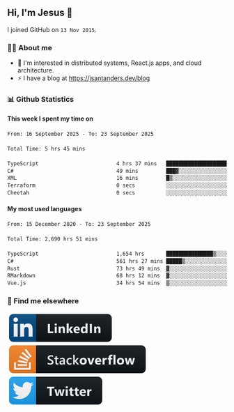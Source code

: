 ## Hi, I'm Jesus 👋

I joined GitHub on `13 Nov 2015`.

<!-- Talking about you -->

### 👨‍💻 About me

- 👦 I'm interested in distributed systems, React.js apps, and cloud architecture.
- ⚡️ I have a blog at <https://jsantanders.dev/blog>

### 📊 Github Statistics

#### This week I spent my time on

<!--START_SECTION:weekly-->

```txt
From: 16 September 2025 - To: 23 September 2025

Total Time: 5 hrs 45 mins

TypeScript                         4 hrs 37 mins   ████████████████████░░░░░   80.35 %
C#                                 49 mins         ███▓░░░░░░░░░░░░░░░░░░░░░   14.23 %
XML                                16 mins         █▒░░░░░░░░░░░░░░░░░░░░░░░   04.74 %
Terraform                          0 secs          ░░░░░░░░░░░░░░░░░░░░░░░░░   00.25 %
Cheetah                            0 secs          ░░░░░░░░░░░░░░░░░░░░░░░░░   00.23 %
```

<!--END_SECTION:weekly-->

#### My most used languages

<!--START_SECTION:alltime-->

```txt
From: 15 December 2020 - To: 23 September 2025

Total Time: 2,690 hrs 51 mins

TypeScript                         1,654 hrs       ███████████████▒░░░░░░░░░   61.47 %
C#                                 561 hrs 27 mins █████▒░░░░░░░░░░░░░░░░░░░   20.87 %
Rust                               73 hrs 49 mins  ▓░░░░░░░░░░░░░░░░░░░░░░░░   02.74 %
RMarkdown                          68 hrs 12 mins  ▓░░░░░░░░░░░░░░░░░░░░░░░░   02.53 %
Vue.js                             34 hrs 54 mins  ▒░░░░░░░░░░░░░░░░░░░░░░░░   01.30 %
```

<!--END_SECTION:alltime-->

### 📢 Find me elsewhere

<p>
  <a target="_blank" href="https://linkedin.com/in/jsantanders">
    <img src="https://github.com/jsantanders/jsantanders/blob/master/img/linkedin.svg" alt="LinkedIn" style="vertical-align:top; margin:4px">
  </a>
  
  <a target="_blank" href="https://stackoverflow.com/users/7318331/jesus-santander">
    <img src="https://github.com/jsantanders/jsantanders/blob/master/img/stackoverflow.svg" alt="StackOverflow" style="vertical-align:top; margin:4px">
  </a>
  
  <a target="_blank" href="http://twitter.com/jsantanders">
    <img src="https://github.com/jsantanders/jsantanders/blob/master/img/twitter.svg" alt="Twitter" style="vertical-align:top; margin:4px">
  </a>
</p>
